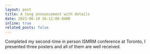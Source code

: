 ```yaml
---
layout: post
title: A long announcement with details
date: 2023-06-10 16:11:00-0400
inline: true
related_posts: false
---
```


Completed my second-time in person ISMRM conference at Toronto, I presented three posters and all of them are well received.

